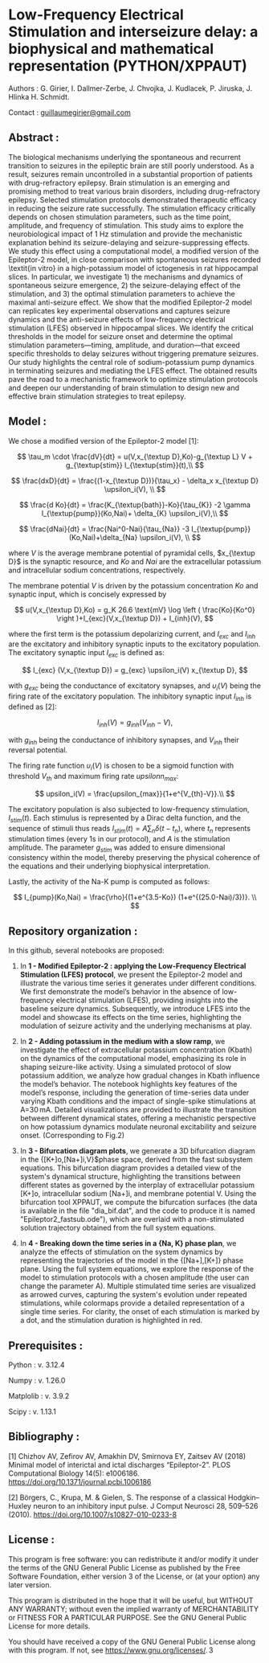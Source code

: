 # Low-Frequency Electrical Stimulation and interseizure delay: a biophysical and mathematical representation (PYTHON/XPPAUT)

Authors : G. Girier, I. Dallmer-Zerbe, J. Chvojka, J. Kudlacek, P. Jiruska, J. Hlinka H. Schmidt.

Contact : guillaumegirier@gmail.com

## Abstract :

The biological mechanisms underlying the spontaneous and recurrent transition to seizures in the epileptic brain are still poorly understood. As a result, seizures remain uncontrolled in a substantial proportion of patients with drug-refractory epilepsy. Brain stimulation is an emerging and promising method to treat various brain disorders, including drug-refractory epilepsy. Selected stimulation protocols demonstrated therapeutic efficacy in reducing the seizure rate successfully. The stimulation efficacy critically depends on chosen stimulation parameters, such as the time point, amplitude, and frequency of stimulation. This study aims to explore the neurobiological impact of 1 Hz stimulation and provide the mechanistic explanation behind its seizure-delaying and seizure-suppressing effects. We study this effect using a computational model, a modified version of the Epileptor-2 model, in close comparison with spontaneous seizures recorded \textit{in vitro} in a high-potassium model of ictogenesis in rat hippocampal slices.  In particular, we investigate 1) the mechanisms and dynamics of spontaneous seizure emergence, 2) the seizure-delaying effect of the stimulation, and 3) the optimal stimulation parameters to achieve the maximal anti-seizure effect. We show that the modified Epileptor-2 model can replicates key experimental observations and captures seizure dynamics and the anti-seizure effects of low-frequency electrical stimulation (LFES) observed in hippocampal slices. We identify the critical thresholds in the model for seizure onset and determine the optimal stimulation parameters—timing, amplitude, and duration—that exceed specific thresholds to delay seizures without triggering premature seizures. Our study highlights the central role of sodium-potassium pump dynamics in terminating seizures and mediating the LFES effect. The obtained results pave the road to a mechanistic framework to optimize stimulation protocols and deepen our understanding of brain stimulation to design new and effective brain stimulation strategies to treat epilepsy.

## Model :

We chose a modified version of the Epileptor-2 model [1]:

$$
  \tau_m \cdot \frac{dV}{dt} = u(V,x_{\textup D},Ko)-g_{\textup L} V + g_{\textup{stim}} I_{\textup{stim}}(t),\\
$$

$$
  \frac{dxD}{dt} = \frac{(1-x_{\textup D})}{\tau_x} - \delta_x   x_{\textup D}   \upsilon_i(V), \\
$$

$$
  \frac{d Ko}{dt} = \frac{K_{\textup{bath}}-Ko}{\tau_{K}} -2   \gamma   I_{\textup{pump}}(Ko,Nai)+ \delta_{K}   \upsilon_i(V),\\
$$

$$
  \frac{dNai}{dt} = \frac{Nai^0-Nai}{\tau_{Na}} -3   I_{\textup{pump}}(Ko,Nai)+\delta_{Na}   \upsilon_i(V), \\
$$

where $V$ is the average membrane potential of pyramidal cells, $x_{\textup D}$ is the synaptic resource, and $Ko$ and $Nai$ are the extracellular potassium and intracellular sodium concentrations, respectively. 

The membrane potential $V$ is driven by the potassium concentration $Ko$ and synaptic input, which is concisely expressed by

$$
    u(V,x_{\textup D},Ko) = g_K  26.6 \text{mV}  \log \left ( \frac{Ko}{Ko^0} \right )+I_{exc}(V,x_{\textup D}) + I_{inh}(V),
$$

where the first term is the potassium depolarizing current, and $I_{exc}$ and $I_{inh}$ are the excitatory and inhibitory synaptic inputs to the excitatory population. The excitatory synaptic input $I_{exc}$ is defined as:

$$
    I_{exc} (V,x_{\textup D}) = g_{exc} \upsilon_i(V) x_{\textup D},
$$

with $g_{exc}$ being the conductance of excitatory synapses, and $\upsilon_i(V)$ being the firing rate of the excitatory population.
The inhibitory synaptic input $I_{inh}$ is defined as [2]:

$$
    I_{inh} (V) = g_{inh}   (V_{inh} - V),
$$

with $g_{inh}$ being the conductance of inhibitory synapses, and $V_{inh}$ their reversal potential.

The firing rate function $\upsilon_i(V)$ is chosen to be a sigmoid function with threshold $V_{th}$ and maximum firing rate $upsilonn_{max}$:

$$
    upsilon_i(V) = \frac{upsilon_{max}}{1+e^{V_{th}-V}}.\\
$$

The excitatory population is also subjected to low-frequency stimulation, $I_{stim}(t)$. 
Each stimulus is represented by a Dirac delta function, and the sequence of stimuli thus reads $I_{stim}(t) = A \sum_n \delta(t-t_n)$, where $t_n$ represents stimulation times (every 1s in our protocol), and $A$ is the stimulation amplitude. 
The parameter $g_{stim}$ was added to ensure dimensional consistency within the model, thereby preserving the physical coherence of the equations and their underlying biophysical interpretation.

Lastly, the activity of the Na-K pump is computed as follows:

$$
    I_{pump}(Ko,Nai) =  \frac{\rho}{(1+e^{3.5-Ko}) (1+e^{(25.0-Nai)/3})}. \\
$$

## Repository organization :

In this github, several notebooks are proposed:

1) In **1 - Modified Epileptor-2 : applying the Low-Frequency Electrical Stimulation (LFES) protocol**, we present the Epileptor-2 model and illustrate the various time series it generates under different conditions. We first demonstrate the model’s behavior in the absence of low-frequency electrical stimulation (LFES), providing insights into the baseline seizure dynamics. Subsequently, we introduce LFES into the model and showcase its effects on the time series, highlighting the modulation of seizure activity and the underlying mechanisms at play.

2) In **2 - Adding potassium in the medium with a slow ramp**, we investigate the effect of extracellular potassium concentration (Kbath) on the dynamics of the computational model, emphasizing its role in shaping seizure-like activity. Using a simulated protocol of slow potassium addition, we analyze how gradual changes in Kbath influence the model’s behavior. The notebook highlights key features of the model’s response, including the generation of time-series data under varying Kbath conditions and the impact of single-spike stimulations at A=30 mA. Detailed visualizations are provided to illustrate the transition between different dynamical states, offering a mechanistic perspective on how potassium dynamics modulate neuronal excitability and seizure onset. (Corresponding to Fig.2)

3) In **3 - Bifurcation diagram plots**, we generate a 3D bifurcation diagram in the {[K+]o,[Na+]i,V}$phase space, derived from the fast subsystem equations. This bifurcation diagram provides a detailed view of the system's dynamical structure, highlighting the transitions between different states as governed by the interplay of extracellular potassium [K+]o, intracellular sodium [Na+]i, and membrane potential V. Using the bifurcation tool XPPAUT, we compute the bifurcation surfaces (the data is available in the file "dia_bif.dat", and the code to produce it is named "Epileptor2_fastsub.ode"), which are overlaid with a non-stimulated solution trajectory obtained from the full system equations.

4) In **4 - Breaking down the time series in a {Na, K} phase plan**, we analyze the effects of stimulation on the system dynamics by representing the trajectories of the model in the {[Na+],[K+]} phase plane. Using the full system equations, we explore the response of the model to stimulation protocols with a chosen amplitude (the user can change the parameter A). Multiple stimulated time series are visualized as arrowed curves, capturing the system's evolution under repeated stimulations, while colormaps provide a detailed representation of a single time series. For clarity, the onset of each stimulation is marked by a dot, and the stimulation duration is highlighted in red.


## Prerequisites :

Python : v. 3.12.4

Numpy : v. 1.26.0

Matplolib : v. 3.9.2

Scipy : v. 1.13.1

## Bibliography :

[1] Chizhov AV, Zefirov AV, Amakhin DV, Smirnova EY, Zaitsev AV (2018) Minimal model of interictal and ictal discharges “Epileptor-2”. PLOS Computational Biology 14(5): e1006186. https://doi.org/10.1371/journal.pcbi.1006186

[2] Börgers, C., Krupa, M. & Gielen, S. The response of a classical Hodgkin–Huxley neuron to an inhibitory input pulse. J Comput Neurosci 28, 509–526 (2010). https://doi.org/10.1007/s10827-010-0233-8


## License :

This program is free software: you can redistribute it and/or modify it under the terms of the GNU General Public License as published by the Free Software Foundation, either version 3 of the License, or (at your option) any later version.

This program is distributed in the hope that it will be useful, but WITHOUT ANY WARRANTY; without even the implied warranty of MERCHANTABILITY or FITNESS FOR A PARTICULAR PURPOSE. See the GNU General Public License for more details.

You should have received a copy of the GNU General Public License along with this program. If not, see <https://www.gnu.org/licenses/>. 3



